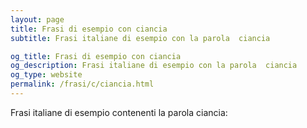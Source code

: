```yaml
---
layout: page
title: Frasi di esempio con ciancia 
subtitle: Frasi italiane di esempio con la parola  ciancia

og_title: Frasi di esempio con ciancia 
og_description: Frasi italiane di esempio con la parola  ciancia
og_type: website
permalink: /frasi/c/ciancia.html
---
```


Frasi italiane di esempio contenenti la parola ciancia:


